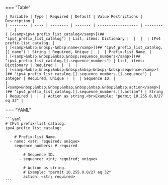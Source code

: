 <!--
  ~ Copyright (c) 2025 Arista Networks, Inc.
  ~ Use of this source code is governed by the Apache License 2.0
  ~ that can be found in the LICENSE file.
  -->
=== "Table"

    | Variable | Type | Required | Default | Value Restrictions | Description |
    | -------- | ---- | -------- | ------- | ------------------ | ----------- |
    | [<samp>ipv4_prefix_list_catalog</samp>](## "ipv4_prefix_list_catalog") | List, items: Dictionary |  |  |  | IPv4 prefix-list catalog. |
    | [<samp>&nbsp;&nbsp;-&nbsp;name</samp>](## "ipv4_prefix_list_catalog.[].name") | String | Required, Unique |  |  | Prefix-list Name. |
    | [<samp>&nbsp;&nbsp;&nbsp;&nbsp;sequence_numbers</samp>](## "ipv4_prefix_list_catalog.[].sequence_numbers") | List, items: Dictionary | Required |  |  |  |
    | [<samp>&nbsp;&nbsp;&nbsp;&nbsp;&nbsp;&nbsp;-&nbsp;sequence</samp>](## "ipv4_prefix_list_catalog.[].sequence_numbers.[].sequence") | Integer | Required, Unique |  |  | Sequence ID. |
    | [<samp>&nbsp;&nbsp;&nbsp;&nbsp;&nbsp;&nbsp;&nbsp;&nbsp;action</samp>](## "ipv4_prefix_list_catalog.[].sequence_numbers.[].action") | String | Required |  |  | Action as string.<br>Example: "permit 10.255.0.0/27 eq 32" |

=== "YAML"

    ```yaml
    # IPv4 prefix-list catalog.
    ipv4_prefix_list_catalog:

        # Prefix-list Name.
      - name: <str; required; unique>
        sequence_numbers: # required

            # Sequence ID.
          - sequence: <int; required; unique>

            # Action as string.
            # Example: "permit 10.255.0.0/27 eq 32"
            action: <str; required>
    ```
